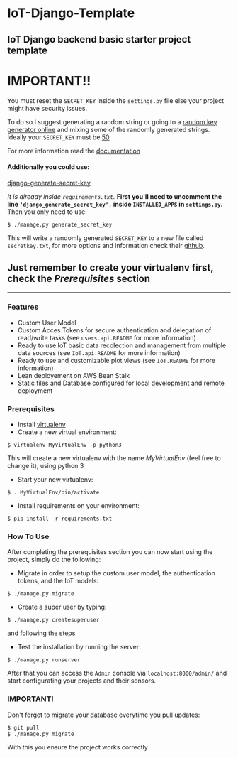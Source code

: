 # IoT-Django-Template
IoT Django backend basic starter project template
----

# **IMPORTANT**!!
You must reset the `SECRET_KEY` inside the `settings.py` file else your project might have security issues.

To do so I suggest generating a random string or going to a [random key generator online](https://randomkeygen.com/) 
and mixing some of the randomly generated strings. Ideally your `SECRET_KEY` must be [50](https://stackoverflow.com/questions/42726719/how-can-i-properly-change-the-assigned-secret-key-in-a-django-web-application) 

For more information read the [documentation](https://docs.djangoproject.com/en/3.0/ref/settings/#std:setting-SECRET_KEY)

#### Additionally you could use:
[django-generate-secret-key](https://pypi.org/project/django-generate-secret-key/)

*It is already inside `requirements.txt`.*
**First you'll need to uncomment the line `'django_generate_secret_key',` inside `INSTALLED_APPS` in `settings.py`.**
Then you only need to use: 
```
$ ./manage.py generate_secret_key
```
This will write a randomly generated `SECRET_KEY` to a new file called `secretkey.txt`, for more options and information check their [github](https://github.com/MickaelBergem/django-generate-secret-key).

Just remember to create your virtualenv first, check the *Prerequisites* section
----
----

### Features
* Custom User Model
* Custom Acces Tokens for secure authentication and delegation of read/write tasks (see `users.api.README` for more information)
* Ready to use IoT basic data recolection and management from multiple data sources (see `IoT.api.README` for more information)
* Ready to use and customizable plot views (see `IoT.README` for more information)
* Lean deployement on AWS Bean Stalk
* Static files and Database configured for local development and remote deployment

### Prerequisites
* Install [virtualenv](https://pypi.org/project/virtualenv/)
* Create a new virtual environment: 
```
$ virtualenv MyVirtualEnv -p python3
```
This will create a new virtualenv with the name *MyVirtualEnv* (feel free to change it), using python 3
* Start your new virtualenv: 
```
$ . MyVirtualEnv/bin/activate
```
* Install requirements on your environment: 
```
$ pip install -r requirements.txt
```

### How To Use
After completing the prerequisites section you can now start using the project, simply do the following:
* Migrate in order to setup the custom user model, the authentication tokens, and the IoT models: 
```
$ ./manage.py migrate
```
* Create a super user by typing:
```
$ ./manage.py createsuperuser
```
and following the steps
* Test the installation by running the server: 
```
$ ./manage.py runserver
```

After that you can access the `Admin` console via `localhost:8000/admin/` and start configurating your projects and their sensors.

### **IMPORTANT!**
Don't forget to migrate your database everytime you pull updates:
```
$ git pull
$ ./manage.py migrate
```
With this you ensure the project works correctly
